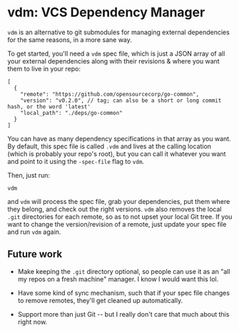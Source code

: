 # vdm: VCS Dependency Manager

`vdm` is an alternative to git submodules for managing external dependencies for
the same reasons, in a more sane way.

To get started, you'll need a `vdm` spec file, which is just a JSON array of all
your external dependencies along with their revisions & where you want them to
live in your repo:

    [
      {
        "remote": "https://github.com/opensourcecorp/go-common",
        "version": "v0.2.0", // tag; can also be a short or long commit hash, or the word 'latest'
        "local_path": "./deps/go-common"
      }
    ]

You can have as many dependency specifications in that array as you want. By
default, this spec file is called `.vdm` and lives at the calling location
(which is probably your repo's root), but you can call it whatever you want and
point to it using the `-spec-file` flag to `vdm`.

Then, just run:

    vdm

and `vdm` will process the spec file, grab your dependencies, put them where
they belong, and check out the right versions. `vdm` also removes the local
`.git` directories for each remote, so as to not upset your local Git tree. If
you want to change the version/revision of a remote, just update your spec file
and run `vdm` again.

## Future work

- Make keeping the `.git` directory optional, so people can use it as an "all my
  repos on a fresh machine" manager. I know I would want this lol.

- Have some kind of sync mechanism, such that if your spec file changes to
  remove remotes, they'll get cleaned up automatically.

- Support more than just Git -- but I really don't care that much about this
  right now.
